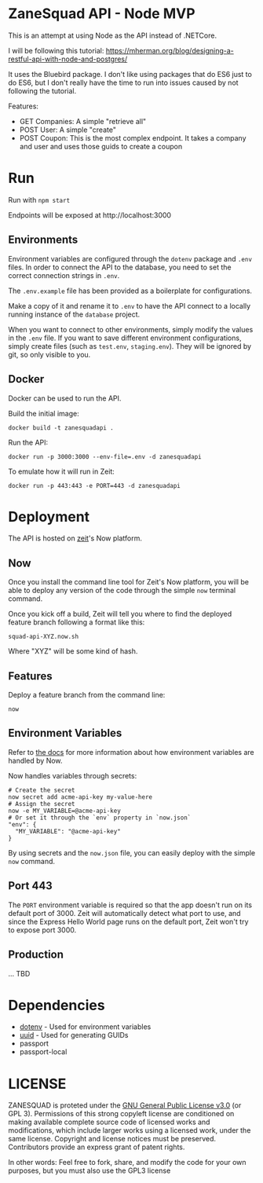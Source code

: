 # ZaneSquad API - Node MVP

This is an attempt at using Node as the API instead of .NETCore.

I will be following this tutorial: https://mherman.org/blog/designing-a-restful-api-with-node-and-postgres/

It uses the Bluebird package. I don't like using packages that do ES6 just to do ES6, but I don't really have the time to run into issues caused by not following the tutorial.

Features:

* GET Companies: A simple "retrieve all"
* POST User: A simple "create"
* POST Coupon: This is the most complex endpoint. It takes a company and user and uses those guids to create a coupon

# Run

Run with `npm start`

Endpoints will be exposed at http://localhost:3000 

## Environments

Environment variables are configured through the `dotenv` package and `.env` files. In order to connect the API to the database, you need to set the correct connection strings in `.env`.

The `.env.example` file has been provided as a boilerplate for configurations.

Make a copy of it and rename it to `.env` to have the API connect to a locally running instance of the `database` project.

When you want to connect to other environments, simply modify the values in the `.env` file. If you want to save different environment configurations, simply create files (such as `test.env`, `staging.env`). They will be ignored by git, so only visible to you.

## Docker

Docker can be used to run the API.

Build the initial image:

```
docker build -t zanesquadapi .
```

Run the API:

```
docker run -p 3000:3000 --env-file=.env -d zanesquadapi
```

To emulate how it will run in Zeit:

```
docker run -p 443:443 -e PORT=443 -d zanesquadapi
```

# Deployment

The API is hosted on [zeit](https://zeit.co)'s Now platform.

## Now

Once you install the command line tool for Zeit's Now platform, you will be able to deploy any version of the code through the simple `now` terminal command.

Once you kick off a build, Zeit will tell you where to find the deployed feature branch following a format like this:

```
squad-api-XYZ.now.sh
```

Where "XYZ" will be some kind of hash.

## Features

Deploy a feature branch from the command line:

```
now
```

## Environment Variables

Refer to [the docs](https://zeit.co/docs/features/env-and-secrets) for more information about how environment variables are handled by Now.

Now handles variables through secrets:

```
# Create the secret
now secret add acme-api-key my-value-here
# Assign the secret
now -e MY_VARIABLE=@acme-api-key
# Or set it through the `env` property in `now.json`
"env": {
  "MY_VARIABLE": "@acme-api-key"
}
```

By using secrets and the `now.json` file, you can easily deploy with the simple `now` command.

## Port 443

The `PORT` environment variable is required so that the app doesn't run on its default port of 3000. Zeit will automatically detect what port to use, and since the Express Hello World page runs on the default port, Zeit won't try to expose port 3000.


## Production

... TBD

# Dependencies

- [dotenv](https://www.npmjs.com/package/dotenv) - Used for environment variables
- [uuid](https://www.npmjs.com/package/uuid) - Used for generating GUIDs
- passport
- passport-local

# LICENSE

ZANESQUAD is proteted under the [GNU General Public License v3.0](https://www.gnu.org/licenses/gpl-3.0.en.html) (or GPL 3). Permissions of this strong copyleft license are conditioned on making available complete source code of licensed works and modifications, which include larger works using a licensed work, under the same license. Copyright and license notices must be preserved. Contributors provide an express grant of patent rights.

In other words: Feel free to fork, share, and modify the code for your own purposes, but you must also use the GPL3 license
